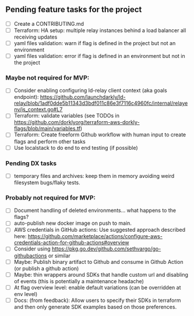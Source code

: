 ## Pending feature tasks for the project
- [ ] Create a CONTRIBUTING.md
- [ ] Terraform: HA setup: multiple relay instances behind a load balancer all receiving updates
- [ ] yaml files validation: warn if flag is defined in the project but not an environment
- [ ] yaml files validation: error if flag is defined in an environment but not in the project

### Maybe not required for MVP:
- [ ] Consider enabling configuring ld-relay client context (aka goals endpoint): https://github.com/launchdarkly/ld-relay/blob/1adf0dde5b11343d3bdf011c86e3f7116c4960fc/internal/relayenv/js_context.go#L7
- [ ] Terraform: validate variables (see TODOs in https://github.com/dorklyorg/terraform-aws-dorkly-flags/blob/main/variables.tf)
- [ ] Terraform: Create freeform Github workflow with human input to create flags and perform other tasks
- [ ] Use localstack to do end to end testing (if possible)

### Pending DX tasks
- [ ] temporary files and archives: keep them in memory avoiding weird filesystem bugs/flaky tests.

### Probably not required for MVP:
- [ ] Document handling of deleted environments... what happens to the flags?
- [ ] auto-publish new docker image on push to main.
- [ ] AWS credentials in GitHub actions: Use suggested approach described here: https://github.com/marketplace/actions/configure-aws-credentials-action-for-github-actions#overview
- [ ] Consider using https://pkg.go.dev/github.com/sethvargo/go-githubactions or similar
- [ ] Maybe: Publish binary artifact to Github and consume in Github Action (or publish a github action)
- [ ] Maybe: thin wrappers around SDKs that handle custom url and disabling of events (this is potentially a maintenance headache)
- [ ] At flag overview level: enable default variations (can be overridden at env level)
- [ ] Docs: (from feedback): Allow users to specify their SDKs in terraform and then only generate SDK examples based on those preferences.
